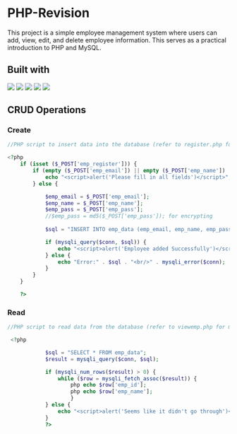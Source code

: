 # PHP-Revision
This project is a simple employee management system where users can add, view, edit, and delete employee information. This serves as a practical introduction to PHP and MySQL.

## Built with
<img src="https://img.shields.io/badge/HTML5-E34F26?style=for-the-badge&logo=html5&logoColor=white" /> <img src="https://img.shields.io/badge/Tailwind_CSS-38B2AC?style=for-the-badge&logo=tailwind-css&logoColor=white"/> <img src="https://img.shields.io/badge/PHP-777BB4?style=for-the-badge&logo=php&logoColor=white" /> <img src="https://img.shields.io/badge/Xampp-F37623?style=for-the-badge&logo=xampp&logoColor=white" /> <img src="https://img.shields.io/badge/VSCode-0078D4?style=for-the-badge&logo=visual%20studio%20code&logoColor=white" /> 

## CRUD Operations

### Create

```php
//PHP script to insert data into the database (refer to register.php for more detailed code).

<?php
    if (isset ($_POST['emp_register'])) {
        if (empty ($_POST['emp_email']) || empty ($_POST['emp_name']) || empty ($_POST['emp_pass'])) {
            echo "<script>alert('Please fill in all fields')</script>";
        } else {

            $emp_email = $_POST['emp_email'];
            $emp_name = $_POST['emp_name'];
            $emp_pass = $_POST['emp_pass'];
            //$emp_pass = md5($_POST['emp_pass']); for encrypting
    
            $sql = "INSERT INTO emp_data (emp_email, emp_name, emp_pass) VALUES ('$emp_email', '$emp_name', '$emp_pass')";

            if (mysqli_query($conn, $sql)) {
                echo "<script>alert('Employee added Successfully')</script>";
            } else {
                echo "Error:" . $sql . "<br/>" . mysqli_error($conn);
            }
        }
    }

    ?>
```
### Read

```php
//PHP script to read data from the database (refer to viewemp.php for more detailed code).

 <?php

            $sql = "SELECT * FROM emp_data";
            $result = mysqli_query($conn, $sql);

            if (mysqli_num_rows($result) > 0) {
                while ($row = mysqli_fetch_assoc($result)) {
                    php echo $row['emp_id'];
                    php echo $row['emp_name'];
                    }
            } else {
                echo "<script>alert('Seems like it didn't go through')</script>";
            }
            ?>
```

